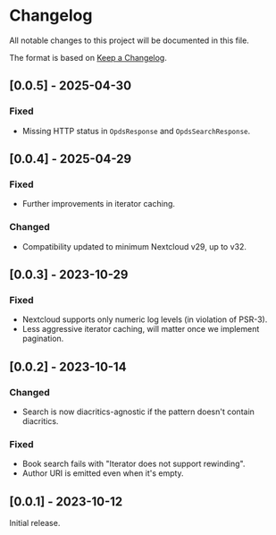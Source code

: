 # Changelog

All notable changes to this project will be documented in this file.

The format is based on [Keep a Changelog](https://keepachangelog.com/en/1.1.0/).

## [0.0.5] - 2025-04-30

### Fixed

- Missing HTTP status in `OpdsResponse` and `OpdsSearchResponse`.

## [0.0.4] - 2025-04-29

### Fixed

- Further improvements in iterator caching.

### Changed

- Compatibility updated to minimum Nextcloud v29, up to v32.

## [0.0.3] - 2023-10-29

### Fixed

- Nextcloud supports only numeric log levels (in violation of PSR-3).
- Less aggressive iterator caching, will matter once we implement pagination.

## [0.0.2] - 2023-10-14

### Changed

- Search is now diacritics-agnostic if the pattern doesn't contain diacritics.

### Fixed

- Book search fails with "Iterator does not support rewinding".
- Author URI is emitted even when it's empty.

## [0.0.1] - 2023-10-12

Initial release.
